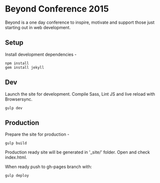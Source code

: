 # Beyond Conference 2015
Beyond is a one day conference to inspire, motivate and support those just starting out in web development.

## Setup
Install development dependencies -
```
npm install
gem install jekyll
```
## Dev
Launch the site for development. Compile Sass, Lint JS and live reload with Browsersync.
```
gulp dev
```

## Production

Prepare the site for production -
```
gulp build
 ```
Production ready site will be generated in '\_site/' folder. Open and check index.html.

When ready push to gh-pages branch with:

```
gulp deploy
```

